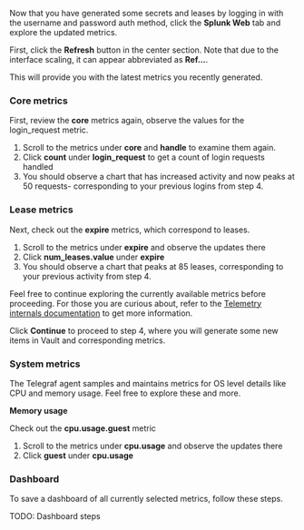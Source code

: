 Now that you have generated some secrets and leases by logging in with the username and password auth method, click the **Splunk Web** tab and explore the updated metrics.

First, click the **Refresh** button in the center section. Note that due to the interface scaling, it can appear abbreviated as **Ref...**.

This will provide you with the latest metrics you recently generated.

### Core metrics

First, review the **core** metrics again, observe the values for the login_request metric.

1. Scroll to the metrics under **core** and **handle** to examine them again.
1. Click **count** under **login_request** to get a count of login requests handled
1. You should observe a chart that has increased activity and now peaks at 50 requests- corresponding to your previous logins from step 4.

### Lease metrics

Next, check out the **expire** metrics, which correspond to leases.

1. Scroll to the metrics under **expire** and observe the updates there
1. Click **num_leases.value** under **expire**
1. You should observe a chart that peaks at 85 leases, corresponding to your previous activity from step 4.

Feel free to continue exploring the currently available metrics before proceeding. For those you are curious about, refer to the [Telemetry internals documentation](https://www.vaultproject.io/docs/internals/telemetry) to get more information.

Click **Continue** to proceed to step 4, where you will generate some new items in Vault and corresponding metrics.

### System metrics

The Telegraf agent samples and maintains metrics for OS level details like CPU and memory usage. Feel free to explore these and more.

**Memory usage**

Check out the **cpu.usage.guest** metric

1. Scroll to the metrics under **cpu.usage** and observe the updates there
1. Click **guest** under **cpu.usage**


### Dashboard

To save a dashboard of all currently selected metrics, follow these steps.

TODO: Dashboard steps
